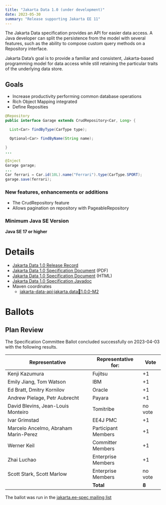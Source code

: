 ```yaml
---
title: "Jakarta Data 1.0 (under development)"
date: 2023-05-30
summary: "Release supporting Jakarta EE 11"
---
```


The Jakarta Data specification provides an API for easier data access. A Java developer can split the persistence from the model with several features, such as the ability to compose custom query methods on a Repository interface.

Jakarta Data’s goal is to provide a familiar and consistent, Jakarta-based programming model for data access while still retaining the particular traits of the underlying data store.

## Goals

* Increase productivity performing common database operations
* Rich Object Mapping integrated
* Define Reposities

```java
@Repository
public interface Garage extends CrudRepository<Car, Long> {

  List<Car> findByType(CarType type);

  Optional<Car> findByName(String name);

}
...

@Inject
Garage garage;
...
Car ferrari = Car.id(10L).name("Ferrari").type(CarType.SPORT);
garage.save(ferrari);
```

### New features, enhancements or additions

* The CrudRepository feature
* Allows pagination on repository with PageableRepository


### Minimum Java SE Version
<!-- Specify the minimum required Java SE version for this specification -->
**Java SE 17 or higher**



# Details

* [Jakarta Data 1.0 Release Record](https://projects.eclipse.org/projects/ee4j.data/releases/1.0)
* [Jakarta Data 1.0 Specification Document](./data-1.0.0-M2.pdf) (PDF)
* [Jakarta Data 1.0 Specification Document](./data-1.0.0-M2.html) (HTML)
* [Jakarta Data 1.0 Specification Javadoc](./apidocs)
* Maven coordinates
  * [jakarta-data-api:jakarta.data:jar:1.0.0-M2](https://repo1.maven.org/maven2/jakarta/data/jakarta.data-api/1.0.0-M2/)

# Ballots

## Plan Review

The Specification Committee Ballot concluded successfully on 2023-04-03 with the following results.

| Representative                                 | Representative for: |  Vote   |
|------------------------------------------------|---------------------|---------|
| Kenji Kazumura                                 | Fujitsu             |   +1    |
| Emily Jiang, Tom Watson                        | IBM                 |   +1    |
| Ed Bratt, Dmitry Kornilov                      | Oracle              |   +1    |
| Andrew Pielage, Petr Aubrecht                  | Payara              |   +1    |
| David Blevins, Jean-Louis Monteiro             | Tomitribe           | no vote |
| Ivar Grimstad                                  | EE4J PMC            |   +1    |
| Marcelo Ancelmo, Abraham Marin-Perez           | Participant Members |   +1    |
| Werner Keil                                    | Committer Members   |   +1    |
| Zhai Luchao                                    | Enterprise Members  |   +1    |
| Scott Stark, Scott Marlow                     | Enterprise Members  | no vote |
|                                                | **Total**           |  **8**  |

The ballot was run in the [jakarta.ee-spec mailing list](https://www.eclipse.org/lists/jakarta.ee-spec/msg02857.html)

